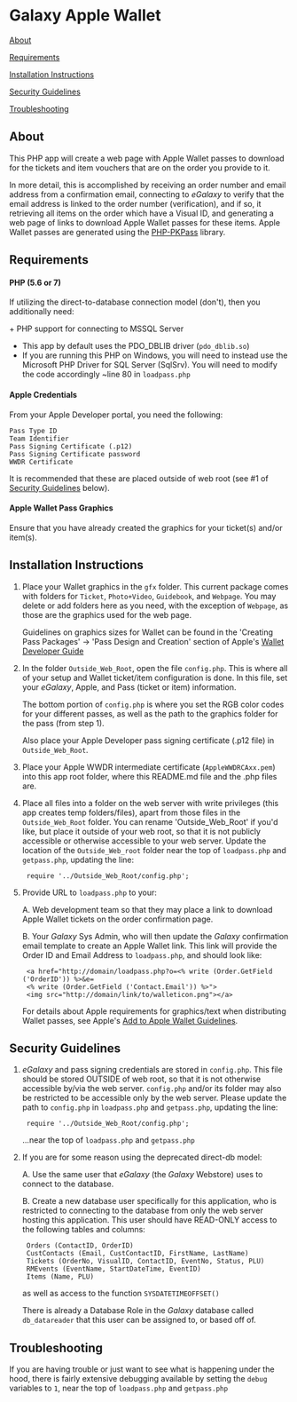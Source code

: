 Galaxy Apple Wallet
===================
[About](#about)

[Requirements](#requirements)

[Installation Instructions](#installation-instructions)

[Security Guidelines](#security-guidelines)

[Troubleshooting](#troubleshooting)


About
-----
This PHP app will create a web page with Apple Wallet passes to download for the tickets and item
vouchers that are on the order you provide to it.

In more detail, this is accomplished by receiving an order number and email address from a confirmation email, connecting to _eGalaxy_ to verify that the email address is linked to the order number (verification), and if so, it retrieving all items on the order which have a Visual ID, and generating a web page of links to download Apple Wallet passes for these items.  Apple Wallet passes are generated using the [PHP-PKPass](https://github.com/tschoffelen/PHP-PKPass) library.


Requirements
------------
#### PHP (5.6 or 7)

If utilizing the direct-to-database connection model (don't), then you additionally need:

\+ PHP support for connecting to MSSQL Server 
* This app by default uses the PDO_DBLIB driver (`pdo_dblib.so`)
* If you are running this PHP on Windows, you will need to instead use the Microsoft PHP Driver for SQL Server (SqlSrv).  You will need to modify the code accordingly ~line 80 in `loadpass.php`

#### Apple Credentials

From your Apple Developer portal, you need the following:

	Pass Type ID
	Team Identifier
	Pass Signing Certificate (.p12)
	Pass Signing Certificate password
	WWDR Certificate

It is recommended that these are placed outside of web root (see #1 of [Security Guidelines](#security-guidelines) below).

#### Apple Wallet Pass Graphics

Ensure that you have already created the graphics for your ticket(s) and/or item(s).


Installation Instructions
-------------------------
1. Place your Wallet graphics in the `gfx` folder.  This current package comes with folders for `Ticket`, `Photo+Video`, `Guidebook`, and `Webpage`.  You may delete or add folders here as you need, with the exception of `Webpage`, as those are the graphics used for the web page.

   Guidelines on graphics sizes for Wallet can be found in the 'Creating Pass Packages' -> 'Pass Design and Creation' section of Apple's [Wallet Developer Guide](https://developer.apple.com/wallet/)


2. In the folder `Outside_Web_Root`, open the file `config.php`.  This is where all of your setup and Wallet ticket/item configuration is done.  In this file, set your _eGalaxy_, Apple, and Pass (ticket or item) information.  

   The bottom portion of `config.php` is where you set the RGB color codes for your different passes, as well as the path to the graphics folder for the pass (from step 1).

   Also place your Apple Developer pass signing certificate (.p12 file) in `Outside_Web_Root`.


3. Place your Apple WWDR intermediate certificate (`AppleWWDRCAxx.pem`) into this app root folder, where this README.md file and the .php files are.


4. Place all files into a folder on the web server with write privileges (this app creates temp folders/files), apart from those files in the `Outside_Web_Root` folder.  You can rename 'Outside_Web_Root' if you'd like, but place it outside of your web root, so that it is not publicly accessible or otherwise accessible to your web server.  Update the location of the `Outside_Web_root` folder near the top of `loadpass.php` and `getpass.php`, updating the line:

		require '../Outside_Web_Root/config.php';


5. Provide URL to `loadpass.php` to your:

	A. Web development team so that they may place a link to download Apple Wallet tickets on the order confirmation page.
	   
	B. Your _Galaxy_ Sys Admin, who will then update the _Galaxy_ confirmation email template to create an Apple Wallet link.  This link will provide the Order ID and Email Address to `loadpass.php`, and should look like:

		<a href="http://domain/loadpass.php?o=<% write (Order.GetField ('OrderID')) %>&e=
		<% write (Order.GetField ('Contact.Email')) %>">
		<img src="http://domain/link/to/walleticon.png"></a>

   For details about Apple requirements for graphics/text when distributing Wallet passes, see Apple's [Add to Apple Wallet Guidelines](https://developer.apple.com/wallet/).


Security Guidelines
-------------------
1. _eGalaxy_ and pass signing credentials are stored in `config.php`.  This file should be stored OUTSIDE of web root, so that it is not otherwise accessible by/via the web server.  `config.php` and/or its folder may also be restricted to be accessible only by the web server.  Please update the path to `config.php` in `loadpass.php` and `getpass.php`, updating the line:

		require '../Outside_Web_Root/config.php';

   ...near the top of `loadpass.php` and `getpass.php`

2. If you are for some reason using the deprecated direct-db model:

	A. Use the same user that _eGalaxy_ (the _Galaxy_ Webstore) uses to connect to the database.

	B. Create a new database user specifically for this application, who is restricted to connecting to the database from only the web server hosting this application.  This user should have READ-ONLY access to the following tables and columns:

		Orders (ContactID, OrderID)
		CustContacts (Email, CustContactID, FirstName, LastName)
		Tickets (OrderNo, VisualID, ContactID, EventNo, Status, PLU)
		RMEvents (EventName, StartDateTime, EventID)
		Items (Name, PLU)

	as well as access to the function `SYSDATETIMEOFFSET()`

	  There is already a Database Role in the _Galaxy_ database called `db_datareader` that this user can be assigned to, or based off of.


Troubleshooting
---------------
If you are having trouble or just want to see what is happening under the hood, there is fairly extensive debugging available by setting the `debug` variables to `1`, near the top of `loadpass.php` and `getpass.php`
